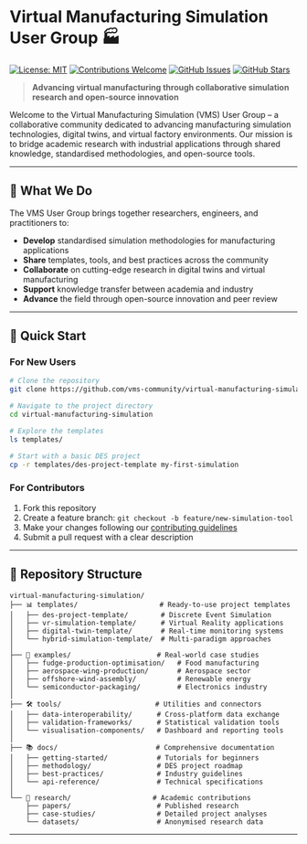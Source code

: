 # Virtual Manufacturing Simulation User Group 🏭

[![License: MIT](https://img.shields.io/badge/License-MIT-yellow.svg)](https://opensource.org/licenses/MIT)
[![Contributions Welcome](https://img.shields.io/badge/contributions-welcome-brightgreen.svg?style=flat)](CONTRIBUTING.md)
[![GitHub Issues](https://img.shields.io/github/issues/vms-community/virtual-manufacturing-simulation.svg)](https://github.com/vms-community/virtual-manufacturing-simulation/issues)
[![GitHub Stars](https://img.shields.io/github/stars/vms-community/virtual-manufacturing-simulation.svg)](https://github.com/vms-community/virtual-manufacturing-simulation/stargazers)

> **Advancing virtual manufacturing through collaborative simulation research and open-source innovation**

Welcome to the Virtual Manufacturing Simulation (VMS) User Group – a collaborative community dedicated to advancing manufacturing simulation technologies, digital twins, and virtual factory environments. Our mission is to bridge academic research with industrial applications through shared knowledge, standardised methodologies, and open-source tools.

---

## 🎯 What We Do

The VMS User Group brings together researchers, engineers, and practitioners to:

- **Develop** standardised simulation methodologies for manufacturing applications
- **Share** templates, tools, and best practices across the community
- **Collaborate** on cutting-edge research in digital twins and virtual manufacturing
- **Support** knowledge transfer between academia and industry
- **Advance** the field through open-source innovation and peer review

---

## 🚀 Quick Start

### For New Users
```bash
# Clone the repository
git clone https://github.com/vms-community/virtual-manufacturing-simulation.git

# Navigate to the project directory
cd virtual-manufacturing-simulation

# Explore the templates
ls templates/

# Start with a basic DES project
cp -r templates/des-project-template my-first-simulation
```

### For Contributors
1. Fork this repository
2. Create a feature branch: `git checkout -b feature/new-simulation-tool`
3. Make your changes following our [contributing guidelines](CONTRIBUTING.md)
4. Submit a pull request with a clear description

---

## 📁 Repository Structure

```
virtual-manufacturing-simulation/
├── 📊 templates/                    # Ready-to-use project templates
│   ├── des-project-template/        # Discrete Event Simulation
│   ├── vr-simulation-template/      # Virtual Reality applications
│   ├── digital-twin-template/       # Real-time monitoring systems
│   └── hybrid-simulation-template/  # Multi-paradigm approaches
│
├── 🔬 examples/                     # Real-world case studies
│   ├── fudge-production-optimisation/   # Food manufacturing
│   ├── aerospace-wing-production/       # Aerospace sector
│   ├── offshore-wind-assembly/          # Renewable energy
│   └── semiconductor-packaging/         # Electronics industry
│
├── 🛠️ tools/                       # Utilities and connectors
│   ├── data-interoperability/      # Cross-platform data exchange
│   ├── validation-frameworks/      # Statistical validation tools
│   └── visualisation-components/   # Dashboard and reporting tools
│
├── 📚 docs/                        # Comprehensive documentation
│   ├── getting-started/            # Tutorials for beginners
│   ├── methodology/                # DES project roadmap
│   ├── best-practices/             # Industry guidelines
│   └── api-reference/              # Technical specifications
│
└── 🧪 research/                    # Academic contributions
    ├── papers/                     # Published research
    ├── case-studies/               # Detailed project analyses
    └── datasets/                   # Anonymised research data
```

---
